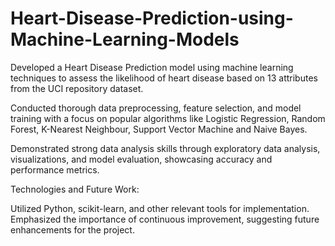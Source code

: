 # Heart-Disease-Prediction-using-Machine-Learning-Models
Developed a Heart Disease Prediction model using machine learning techniques to assess the likelihood of heart disease based on 13 attributes from the UCI repository dataset.

Conducted thorough data preprocessing, feature selection, and model training with a focus on popular algorithms like Logistic Regression, Random Forest, K-Nearest Neighbour, Support Vector Machine and Naive Bayes.

Demonstrated strong data analysis skills through exploratory data analysis, visualizations, and model evaluation, showcasing accuracy and performance metrics.

Technologies and Future Work:

Utilized Python, scikit-learn, and other relevant tools for implementation. Emphasized the importance of continuous improvement, suggesting future enhancements for the project.
